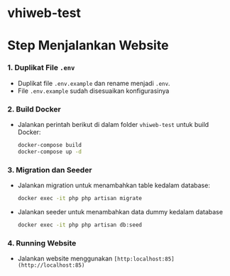 # vhiweb-test

# Step Menjalankan Website

### 1. Duplikat File `.env`
- Duplikat file `.env.example` dan rename menjadi `.env`.
- File `.env.example` sudah disesuaikan konfigurasinya
### 2. Build Docker
- Jalankan perintah berikut di dalam folder `vhiweb-test` untuk build Docker:
  ```bash
  docker-compose build
  docker-compose up -d
### 3. Migration dan Seeder
- Jalankan migration untuk menambahkan table kedalam database:
  ``` bash
  docker exec -it php php artisan migrate
- Jalankan seeder untuk menambahkan data dummy kedalam database
  ```bash
  docker exec -it php php artisan db:seed
### 4. Running Website
- Jalankan website menggunakan `[http:localhost:85](http://localhost:85)`